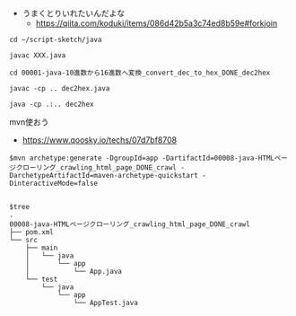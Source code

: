 - うまくとりいれたいんだよな
  - https://qiita.com/koduki/items/086d42b5a3c74ed8b59e#forkjoin


```
cd ~/script-sketch/java

javac XXX.java

cd 00001-java-10進数から16進数へ変換_convert_dec_to_hex_DONE_dec2hex

javac -cp .. dec2hex.java

java -cp .:.. dec2hex
```

mvn使おう
  - https://www.qoosky.io/techs/07d7bf8708

```
$mvn archetype:generate -DgroupId=app -DartifactId=00008-java-HTMLページクローリング_crawling_html_page_DONE_crawl -DarchetypeArtifactId=maven-archetype-quickstart -DinteractiveMode=false


$tree
.
00008-java-HTMLページクローリング_crawling_html_page_DONE_crawl
├── pom.xml
└── src
    ├── main
    │   └── java
    │       └── app
    │           └── App.java
    └── test
        └── java
            └── app
                └── AppTest.java
```
